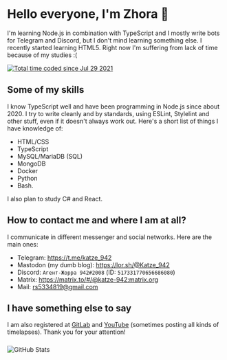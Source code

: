 <!-- markdownlint-configure-file
{
    "no-inline-html": false,
}
-->

# Hello everyone, I'm Zhora 👋

I'm learning Node.js in combination with TypeScript and I mostly write bots for Telegram and Discord, but I don't mind learning something else. I recently started learning HTML5. Right now I'm suffering from lack of time because of my studies :(

<a href="https://wakatime.com/@2b731b60-026d-46e7-bd7e-11cf97431277"><img src="https://wakatime.com/badge/user/2b731b60-026d-46e7-bd7e-11cf97431277.svg" alt="Total time coded since Jul 29 2021" /></a>

## Some of my skills

I know TypeScript well and have been programming in Node.js since about 2020. I try to write cleanly and by standards, using ESLint, Stylelint and other stuff, even if it doesn't always work out. Here's a short list of things I have knowledge of:

- HTML/CSS
- TypeScript
- MySQL/MariaDB (SQL)
- MongoDB
- Docker
- Python
- Bash.

I also plan to study C# and React.

## How to contact me and where I am at all?

I communicate in different messenger and social networks. Here are the main ones:

- Telegram: <https://t.me/katze_942>
- Mastodon (my dumb blog): <https://lor.sh/@Katze_942>
- Discord: `Агент-Жорра 942#2008` (ID: `517331770656686080`)
- Matrix: <https://matrix.to/#/@katze-942:matrix.org>
- Mail: <rs5334819@gmail.com>

## I have something else to say

I am also registered at [GitLab](https://gitlab.com/Katze_942/) and [YouTube](https://www.youtube.com/channel/UChoAy5_itTHfsngdbRFhR) (sometimes posting all kinds of timelapses). Thank you for your attention!

<img style="margin-top: 10px" src="https://github-readme-stats.vercel.app/api?username=Katze-942&show_icons=true&theme=dracula" alt="GitHub Stats" />

<!--
**DarkVessel/DarkVessel** is a ✨ _special_ ✨ repository because its `README.md` (this file) appears on your GitHub profile.

Here are some ideas to get you started:

- 🔭 I’m currently working on ...
- 🌱 I’m currently learning ...
- 👯 I’m looking to collaborate on ...
- 🤔 I’m looking for help with ...
- 💬 Ask me about ...
- 📫 How to reach me: ...
- 😄 Pronouns: ...
- ⚡ Fun fact: ...
-->
